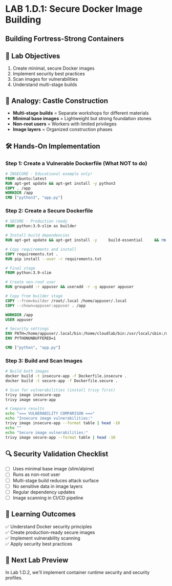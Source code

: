 # LAB 1.D.1: Secure Docker Image Building
## Building Fortress-Strong Containers

## 🎯 Lab Objectives
1. Create minimal, secure Docker images
2. Implement security best practices
3. Scan images for vulnerabilities
4. Understand multi-stage builds

## 🏰 Analogy: Castle Construction
- **Multi-stage builds** = Separate workshops for different materials
- **Minimal base images** = Lightweight but strong foundation stones
- **Non-root users** = Workers with limited privileges
- **Image layers** = Organized construction phases

## 🛠️ Hands-On Implementation

### Step 1: Create a Vulnerable Dockerfile (What NOT to do)
```dockerfile
# INSECURE - Educational example only!
FROM ubuntu:latest
RUN apt-get update && apt-get install -y python3
COPY . /app
WORKDIR /app
CMD ["python3", "app.py"]
```

### Step 2: Create a Secure Dockerfile
```dockerfile
# SECURE - Production ready
FROM python:3.9-slim as builder

# Install build dependencies
RUN apt-get update && apt-get install -y     build-essential     && rm -rf /var/lib/apt/lists/*

# Copy requirements and install
COPY requirements.txt .
RUN pip install --user -r requirements.txt

# Final stage
FROM python:3.9-slim

# Create non-root user
RUN groupadd -r appuser && useradd -r -g appuser appuser

# Copy from builder stage
COPY --from=builder /root/.local /home/appuser/.local
COPY --chown=appuser:appuser . /app

WORKDIR /app
USER appuser

# Security settings
ENV PATH=/home/appuser/.local/bin:/home/cloudlab/bin:/usr/local/sbin:/usr/local/bin:/usr/sbin:/usr/bin:/sbin:/bin:/usr/games:/usr/local/games:/snap/bin:/snap/bin
ENV PYTHONUNBUFFERED=1

CMD ["python", "app.py"]
```

### Step 3: Build and Scan Images
```bash
# Build both images
docker build -t insecure-app -f Dockerfile.insecure .
docker build -t secure-app -f Dockerfile.secure .

# Scan for vulnerabilities (install trivy first)
trivy image insecure-app
trivy image secure-app

# Compare results
echo "=== VULNERABILITY COMPARISON ==="
echo "Insecure image vulnerabilities:"
trivy image insecure-app --format table | head -10
echo ""
echo "Secure image vulnerabilities:"  
trivy image secure-app --format table | head -10
```

## 🔍 Security Validation Checklist
- [ ] Uses minimal base image (slim/alpine)
- [ ] Runs as non-root user
- [ ] Multi-stage build reduces attack surface
- [ ] No sensitive data in image layers
- [ ] Regular dependency updates
- [ ] Image scanning in CI/CD pipeline

## 📝 Learning Outcomes
✅ Understand Docker security principles  
✅ Create production-ready secure images  
✅ Implement vulnerability scanning  
✅ Apply security best practices

## 🎯 Next Lab Preview
In Lab 1.D.2, we'll implement container runtime security and security profiles.

